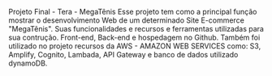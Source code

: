 Projeto Final - Tera - MegaTênis
Esse projeto tem como a principal função mostrar o desenvolvimento Web de um determinado Site E-commerce "MegaTênis".
Suas funcionalidades e recursos e ferramentas utilizadas para sua contrução.
Front-end, Back-end e hospedagem no Github.
Também foi utilizado no projeto recursos da AWS - AMAZON WEB SERVICES como:
S3, Amplify, Cognito, Lambada, API Gateway e banco de dados utilizado dynamoDB. 
